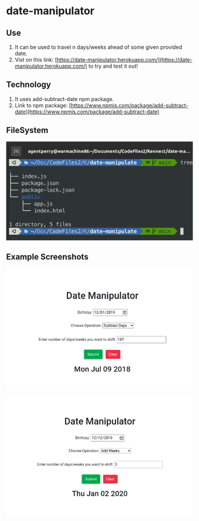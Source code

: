 # date-manipulator

## Use
1. It can be used to travel n days/weeks ahead of some given provided date.
2. Vist on this link: [https://date-manipulator.herokuapp.com/](https://date-manipulator.herokuapp.com/) to try and test it out!

## Technology
1. It uses add-subtract-date npm package. 
2. Link to npm package: [https://www.npmjs.com/package/add-subtract-date](https://www.npmjs.com/package/add-subtract-date)

## FileSystem

![photo.png](images/photo.png)

## Example Screenshots

![1.png](images/1.png)

![2.png](images/2.png)
